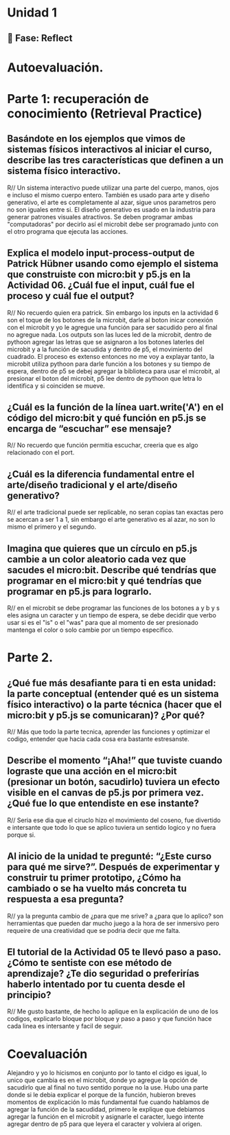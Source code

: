 # Unidad 1

## 🤔 Fase: Reflect

# Autoevaluación.

# Parte 1: recuperación de conocimiento (Retrieval Practice)


## Basándote en los ejemplos que vimos de sistemas físicos interactivos al iniciar el curso, describe las tres características que definen a un sistema físico interactivo.

R// Un sistema interactivo puede utilizar una parte del cuerpo, manos, ojos e incluso el mismo cuerpo entero. También es usado para arte y diseño generativo, el arte es completamente al azar, sigue unos parametros pero no son iguales entre si. El diseño generativo es usado en la industria para generar patrones visuales atractivos. Se deben programar ambas "computadoras" por decirlo así el microbit debe ser programado junto con el otro programa que ejecuta las acciones. 

## Explica el modelo input-process-output de Patrick Hübner usando como ejemplo el sistema que construiste con micro:bit y p5.js en la Actividad 06. ¿Cuál fue el input, cuál fue el proceso y cuál fue el output?

R// No recuerdo quien era patrick. Sin embargo los inputs en la actividad 6 son el toque de los botones de la microbit, darle al boton inicar conexión con el microbit y yo le agregue una función para ser sacudido pero al final no agregue nada. Los outputs son las luces led de la microbit, dentro de pythoon agregar las letras que se asignaron a los botones laterles del microbit y a la función de sacudida y dentro de p5, el movimiento del cuadrado. El proceso es extenso entonces no me voy a explayar tanto, la microbit utiliza pythoon para darle función a los botones y su tiempo de espera, dentro de p5 se debej agregar la biblioteca para usar el microbit, al presionar el boton del microbit, p5 lee dentro de pythoon que letra lo identifica y si coinciden se mueve.

## ¿Cuál es la función de la línea uart.write('A') en el código del micro:bit y qué función en p5.js se encarga de “escuchar” ese mensaje?

R// No recuerdo que función permitia escuchar, creeria que es algo relacionado con el port.

## ¿Cuál es la diferencia fundamental entre el arte/diseño tradicional y el arte/diseño generativo?

R// el arte tradicional puede ser replicable, no seran copias tan exactas pero se acercan a ser 1 a 1, sin embargo el arte generativo es al azar, no son lo mismo el primero y el segundo.

## Imagina que quieres que un círculo en p5.js cambie a un color aleatorio cada vez que sacudes el micro:bit. Describe qué tendrías que programar en el micro:bit y qué tendrías que programar en p5.js para lograrlo.

R// en el microbit se debe programar las funciones de los botones a y b y s eles asigna un caracter y un tiempo de espera, se debe decidir que verbo usar si es el "is" o el "was" para que al momento de ser presionado mantenga el color o solo cambie por un tiempo especifico.

# Parte 2.

## ¿Qué fue más desafiante para ti en esta unidad: la parte conceptual (entender qué es un sistema físico interactivo) o la parte técnica (hacer que el micro:bit y p5.js se comunicaran)? ¿Por qué?

R// Más que todo la parte tecnica, aprender las funciones y optimizar el codigo, entender que hacia cada cosa era bastante estresanste.


## Describe el momento “¡Aha!” que tuviste cuando lograste que una acción en el micro:bit (presionar un botón, sacudirlo) tuviera un efecto visible en el canvas de p5.js por primera vez. ¿Qué fue lo que entendiste en ese instante?

R// Seria ese dia que el ciruclo hizo el movimiento del coseno, fue divertido e intersante que todo lo que se aplico tuviera un sentido logico y no fuera porque si.


## Al inicio de la unidad te pregunté: “¿Este curso para qué me sirve?”. Después de experimentar y construir tu primer prototipo, ¿Cómo ha cambiado o se ha vuelto más concreta tu respuesta a esa pregunta?

R// ya la pregunta cambio de ¿para que me srive? a ¿para que lo aplico? son herramientas que pueden dar mucho juego a la hora de ser inmersivo pero requeire de una creatividad que se podria decir que me falta.


## El tutorial de la Actividad 05 te llevó paso a paso. ¿Cómo te sentiste con ese método de aprendizaje? ¿Te dio seguridad o preferirías haberlo intentado por tu cuenta desde el principio?

R// Me gusto bastante, de hecho lo aplique en la explicación de uno de los codigos, explicarlo bloque por bloque y paso a paso y que función hace cada linea es intersante y facil de seguir.

# Coevaluación

Alejandro y yo lo hicismos en conjunto por lo tanto el cidgo es igual, lo unico que cambia es en el microbit, donde yo agregue la opción de sacudirlo que al final no tuvo sentido porque no la use. Hubo una parte donde si le debia explicar el porque de la función, hubieron breves momentos de explicación lo más fundamental fue cuando hablamos de agregar la función de la sacudidad, primero le explique que debiamos agregar la función en el microbit y asignarle el caracter, luego intente agregar dentro de p5 para que leyera el caracter y volviera al origen. 

